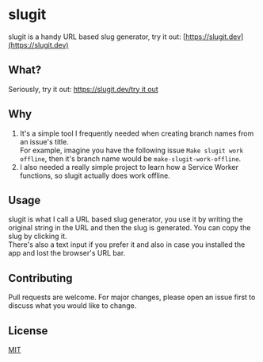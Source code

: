 # slugit

slugit is a handy URL based slug generator, try it out: [https://slugit.dev](https://slugit.dev)

## What?
Seriously, try it out: [https://slugit.dev/try it out](https://slugit.dev/try%20it%20out)

## Why
1. It's a simple tool I frequently needed when creating branch names from an issue's title.  
For example, imagine you have the following issue `Make slugit work offline`, then it's branch name would be `make-slugit-work-offline`.
2. I also needed a really simple project to learn how a Service Worker functions, so slugit actually does work offline.


## Usage
slugit is what I call a URL based slug generator, you use it by writing the original string in the URL and then the slug is generated. You can copy the slug by clicking it.  
There's also a text input if you prefer it and also in case you installed the app and lost the browser's URL bar.


## Contributing
Pull requests are welcome. For major changes, please open an issue first to discuss what you would like to change.

## License
[MIT](https://choosealicense.com/licenses/mit/)
